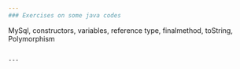 ```yaml
---
### Exercises on some java codes


```

MySql, constructors, variables, reference type, 
finalmethod, toString, Polymorphism

```

---
```


